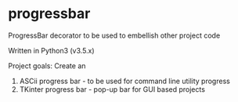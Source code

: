 # progressbar
ProgressBar decorator to be used to embellish other project code

Written in Python3 (v3.5.x)

Project goals:
Create an
1) ASCii progress bar - to be used for command line utility progress
2) TKinter progress bar - pop-up bar for GUI based projects

